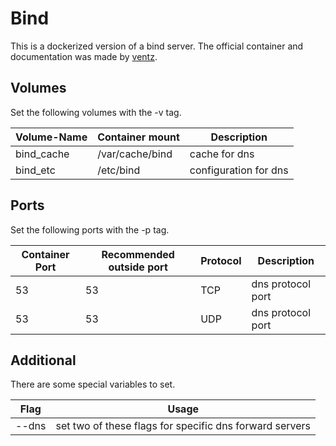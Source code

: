 # Bind
This is a dockerized version of a bind server.
The official container and documentation was made by [ventz](https://hub.docker.com/r/ventz/bind).

## Volumes
Set the following volumes with the -v tag.

| Volume-Name      | Container mount | Description             |
| ---------------- | --------------- | ----------------------- |
| bind_cache       | /var/cache/bind | cache for dns           |
| bind_etc         | /etc/bind       | configuration for dns   |

## Ports
Set the following ports with the -p tag.

| Container Port | Recommended outside port | Protocol | Description       |
| -------------- | ------------------------ | -------- | ----------------- |
| 53             | 53                       | TCP      | dns protocol port |
| 53             | 53                       | UDP      | dns protocol port |

## Additional
There are some special variables to set.

| Flag  | Usage                                                   |
| ----- | ------------------------------------------------------- |
| --dns | set two of these flags for specific dns forward servers |

